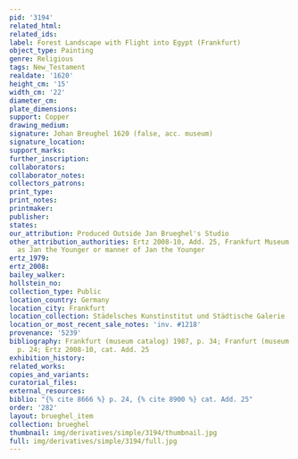 ```yaml
---
pid: '3194'
related_html: 
related_ids: 
label: Forest Landscape with Flight into Egypt (Frankfurt)
object_type: Painting
genre: Religious
tags: New_Testament
realdate: '1620'
height_cm: '15'
width_cm: '22'
diameter_cm: 
plate_dimensions: 
support: Copper
drawing_medium: 
signature: Johan Breughel 1620 (false, acc. museum)
signature_location: 
support_marks: 
further_inscription: 
collaborators: 
collaborator_notes: 
collectors_patrons: 
print_type: 
print_notes: 
printmaker: 
publisher: 
states: 
our_attribution: Produced Outside Jan Brueghel's Studio
other_attribution_authorities: Ertz 2008-10, Add. 25, Frankfurt Museum catalogues
  as Jan the Younger or manner of Jan the Younger
ertz_1979: 
ertz_2008: 
bailey_walker: 
hollstein_no: 
collection_type: Public
location_country: Germany
location_city: Frankfurt
location_collection: Städelsches Kunstinstitut und Städtische Galerie
location_or_most_recent_sale_notes: 'inv. #1218'
provenance: '5239'
bibliography: Frankfurt (museum catalog) 1987, p. 34; Franfurt (museum catalog) 1995,
  p. 24; Ertz 2008-10, cat. Add. 25
exhibition_history: 
related_works: 
copies_and_variants: 
curatorial_files: 
external_resources: 
biblio: "{% cite 8666 %} p. 24, {% cite 8900 %} cat. Add. 25"
order: '282'
layout: brueghel_item
collection: brueghel
thumbnail: img/derivatives/simple/3194/thumbnail.jpg
full: img/derivatives/simple/3194/full.jpg
---
```

